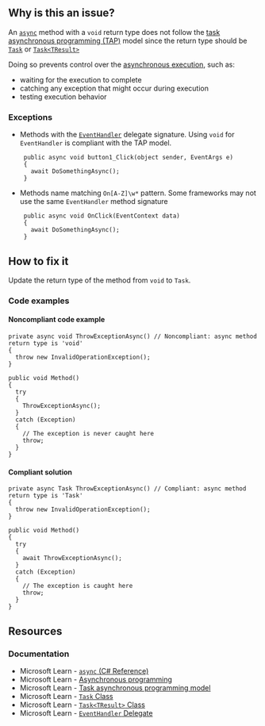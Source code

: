 ## Why is this an issue?

An [`async`](https://learn.microsoft.com/en-us/dotnet/csharp/language-reference/keywords/async) method with a
`void` return type does not follow the [task asynchronous programming
(TAP)](https://learn.microsoft.com/en-us/dotnet/csharp/asynchronous-programming/task-asynchronous-programming-model) model since the return type should be [`Task`](https://learn.microsoft.com/en-us/dotnet/api/system.threading.tasks.task) or [`Task<TResult>`](https://learn.microsoft.com/en-us/dotnet/api/system.threading.tasks.task-1)

Doing so prevents control over the [asynchronous
execution](https://learn.microsoft.com/en-us/dotnet/csharp/asynchronous-programming/async-scenarios), such as:

-  waiting for the execution to complete
-  catching any exception that might occur during execution
-  testing execution behavior

### Exceptions

-  Methods with the [`EventHandler`](https://learn.microsoft.com/en-us/dotnet/api/system.eventhandler) delegate signature.  Using `void` for `EventHandler` is compliant with the TAP model.  

        public async void button1_Click(object sender, EventArgs e)
        {
          await DoSomethingAsync();
        }
-  Methods name matching `On[A-Z]\w*` pattern.  Some frameworks may not use the same `EventHandler` method signature  

        public async void OnClick(EventContext data)
        {
          await DoSomethingAsync();
        }

## How to fix it

Update the return type of the method from `void` to `Task`.

### Code examples

#### Noncompliant code example

    private async void ThrowExceptionAsync() // Noncompliant: async method return type is 'void'
    {
      throw new InvalidOperationException();
    }
    
    public void Method()
    {
      try
      {
        ThrowExceptionAsync();
      }
      catch (Exception)
      {
        // The exception is never caught here
        throw;
      }
    }

#### Compliant solution

    private async Task ThrowExceptionAsync() // Compliant: async method return type is 'Task'
    {
      throw new InvalidOperationException();
    }
    
    public void Method()
    {
      try
      {
        await ThrowExceptionAsync();
      }
      catch (Exception)
      {
        // The exception is caught here
        throw;
      }
    }

## Resources

### Documentation

-  Microsoft Learn - [`async` (C#
  Reference)](https://learn.microsoft.com/en-us/dotnet/csharp/language-reference/keywords/async)
-  Microsoft Learn - [Asynchronous
  programming](https://learn.microsoft.com/en-us/dotnet/csharp/asynchronous-programming/async-scenarios)
-  Microsoft Learn - [Task
  asynchronous programming model](https://learn.microsoft.com/en-us/dotnet/csharp/asynchronous-programming/task-asynchronous-programming-model)
-  Microsoft Learn - [`Task` Class](https://learn.microsoft.com/en-us/dotnet/api/system.threading.tasks.task)
-  Microsoft Learn - [`Task<TResult>`
  Class](https://learn.microsoft.com/en-us/dotnet/api/system.threading.tasks.task-1)
-  Microsoft Learn - [`EventHandler` Delegate](https://learn.microsoft.com/en-us/dotnet/api/system.eventhandler)